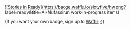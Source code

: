 [![Stories in Ready](https://badge.waffle.io/sixtyfive/hw.png?label=ready&title=Al-Mufassirun work-in-progress items)](http://waffle.io/sixtyfive/hw)

(If you want your own badge, sign up to [Waffle](waffle.io) ;))
